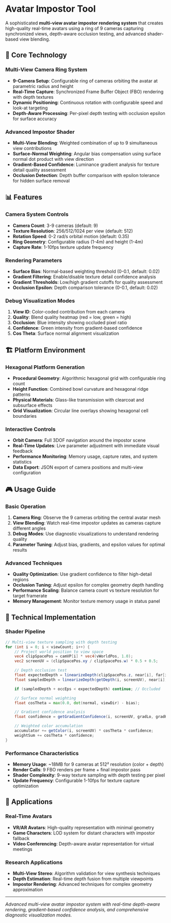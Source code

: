 # Avatar Impostor Tool

A sophisticated **multi-view avatar impostor rendering system** that creates high-quality real-time avatars using a ring of 9 cameras capturing synchronized views, depth-aware occlusion testing, and advanced shader-based view blending.

## 🎯 Core Technology

### Multi-View Camera Ring System
- **9-Camera Setup**: Configurable ring of cameras orbiting the avatar at parametric radius and height
- **Real-Time Capture**: Synchronized Frame Buffer Object (FBO) rendering with depth textures
- **Dynamic Positioning**: Continuous rotation with configurable speed and look-at targeting
- **Depth-Aware Processing**: Per-pixel depth testing with occlusion epsilon for surface accuracy

### Advanced Impostor Shader
- **Multi-View Blending**: Weighted combination of up to 9 simultaneous view contributions
- **Surface-Normal Weighting**: Angular bias compensation using surface normal dot product with view direction
- **Gradient-Based Confidence**: Luminance gradient analysis for texture detail quality assessment
- **Occlusion Detection**: Depth buffer comparison with epsilon tolerance for hidden surface removal

## 📊 Features

### Camera System Controls
- **Camera Count**: 3-9 cameras (default: 9)
- **Texture Resolution**: 256/512/1024 per view (default: 512)
- **Rotation Speed**: 0-2 rad/s orbital motion (default: 0.35)
- **Ring Geometry**: Configurable radius (1-4m) and height (1-4m)
- **Capture Rate**: 1-10fps texture update frequency

### Rendering Parameters
- **Surface Bias**: Normal-based weighting threshold (0-0.1, default: 0.02)
- **Gradient Filtering**: Enable/disable texture detail confidence analysis
- **Gradient Thresholds**: Low/high gradient cutoffs for quality assessment
- **Occlusion Epsilon**: Depth comparison tolerance (0-0.1, default: 0.02)

### Debug Visualization Modes
1. **View ID**: Color-coded contribution from each camera
2. **Quality**: Blend quality heatmap (red = low, green = high)
3. **Occlusion**: Blue intensity showing occluded pixel ratio
4. **Confidence**: Green intensity from gradient-based confidence
5. **Cos Theta**: Surface normal alignment visualization

## 🏗️ Platform Environment

### Hexagonal Platform Generation
- **Procedural Geometry**: Algorithmic hexagonal grid with configurable ring count
- **Height Function**: Combined bowl curvature and hexagonal ridge patterns
- **Physical Materials**: Glass-like transmission with clearcoat and subsurface effects
- **Grid Visualization**: Circular line overlays showing hexagonal cell boundaries

### Interactive Controls
- **Orbit Camera**: Full 3DOF navigation around the impostor scene
- **Real-Time Updates**: Live parameter adjustment with immediate visual feedback
- **Performance Monitoring**: Memory usage, capture rates, and system statistics
- **Data Export**: JSON export of camera positions and multi-view configuration

## 🎮 Usage Guide

### Basic Operation
1. **Camera Ring**: Observe the 9 cameras orbiting the central avatar mesh
2. **View Blending**: Watch real-time impostor updates as cameras capture different angles
3. **Debug Modes**: Use diagnostic visualizations to understand rendering quality
4. **Parameter Tuning**: Adjust bias, gradients, and epsilon values for optimal results

### Advanced Techniques
- **Quality Optimization**: Use gradient confidence to filter high-detail regions
- **Occlusion Tuning**: Adjust epsilon for complex geometry depth handling
- **Performance Scaling**: Balance camera count vs texture resolution for target framerate
- **Memory Management**: Monitor texture memory usage in status panel

## 🔬 Technical Implementation

### Shader Pipeline
```glsl
// Multi-view texture sampling with depth testing
for (int i = 0; i < viewCount; i++) {
    // Project world position to view space
    vec4 clipSpacePos = camVP[i] * vec4(vWorldPos, 1.0);
    vec2 screenUV = (clipSpacePos.xy / clipSpacePos.w) * 0.5 + 0.5;

    // Depth occlusion test
    float expectedDepth = linearizeDepth(clipSpacePos.z, near[i], far[i]);
    float sampledDepth = linearizeDepth(getDepth(i, screenUV), near[i], far[i]);

    if (sampledDepth + occEps < expectedDepth) continue; // Occluded

    // Surface normal weighting
    float cosTheta = max(0.0, dot(normal, viewDir) - bias);

    // Gradient confidence analysis
    float confidence = getGradientConfidence(i, screenUV, gradLo, gradHi);

    // Weighted color accumulation
    accumulator += getColor(i, screenUV) * cosTheta * confidence;
    weightSum += cosTheta * confidence;
}
```

### Performance Characteristics
- **Memory Usage**: ~18MB for 9 cameras at 512² resolution (color + depth)
- **Render Calls**: 9 FBO renders per frame + final impostor pass
- **Shader Complexity**: 9-way texture sampling with depth testing per pixel
- **Update Frequency**: Configurable 1-10fps for texture capture optimization

## 🚀 Applications

### Real-Time Avatars
- **VR/AR Avatars**: High-quality representation with minimal geometry
- **Game Characters**: LOD system for distant characters with impostor fallback
- **Video Conferencing**: Depth-aware avatar representation for virtual meetings

### Research Applications
- **Multi-View Stereo**: Algorithm validation for view synthesis techniques
- **Depth Estimation**: Real-time depth fusion from multiple viewpoints
- **Impostor Rendering**: Advanced techniques for complex geometry approximation

---

*Advanced multi-view avatar impostor system with real-time depth-aware rendering, gradient-based confidence analysis, and comprehensive diagnostic visualization modes.*
